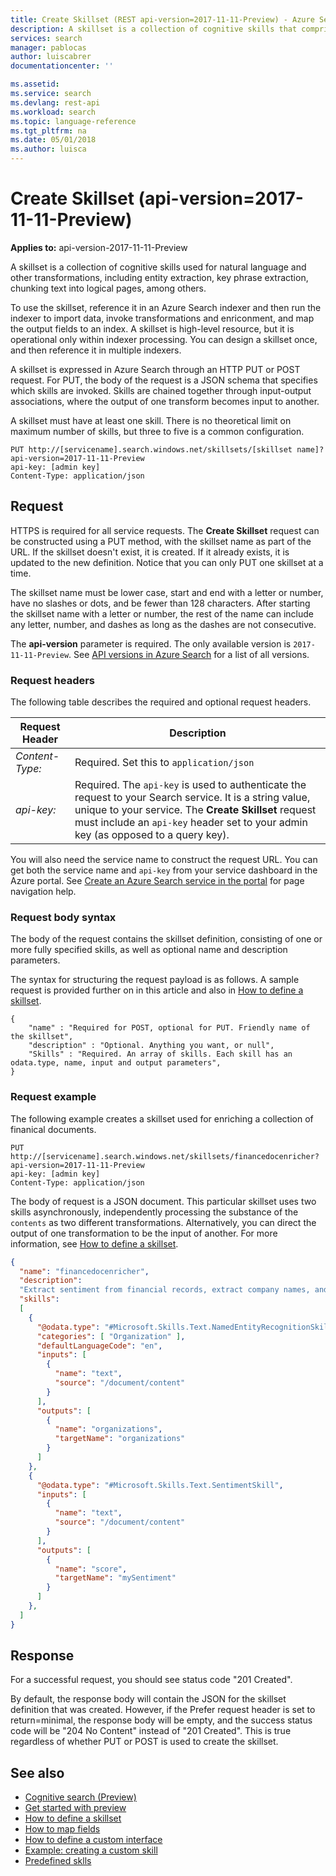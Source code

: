 ```yaml
---
title: Create Skillset (REST api-version=2017-11-11-Preview) - Azure Search | Microsoft Docs
description: A skillset is a collection of cognitive skills that comprise an augmentation pipline.
services: search
manager: pablocas
author: luiscabrer
documentationcenter: ''

ms.assetid: 
ms.service: search
ms.devlang: rest-api
ms.workload: search
ms.topic: language-reference
ms.tgt_pltfrm: na
ms.date: 05/01/2018
ms.author: luisca
---
```

# Create Skillset (api-version=2017-11-11-Preview)

**Applies to:** api-version-2017-11-11-Preview

A skillset is a collection of cognitive skills used for natural language and other transformations, including entity extraction, key phrase extraction, chunking text into logical pages, among others.

To use the skillset, reference it in an Azure Search indexer and then run the indexer to import data, invoke transformations and enriconment, and map the output fields to an index. A skillset is high-level resource, but it is operational only within indexer processing. You can design a skillset once, and then reference it in multiple indexers. 

A skillset is expressed in Azure Search through an HTTP PUT or POST request. For PUT, the body of the request is a JSON schema that specifies which skills are invoked. Skills are chained together through input-output associations, where the output of one transform becomes input to another.

A skillset must have at least one skill. There is no theoretical limit on maximum number of skills, but three to five is a common configuration.  

```  
PUT http://[servicename].search.windows.net/skillsets/[skillset name]?api-version=2017-11-11-Preview
api-key: [admin key]
Content-Type: application/json
```  

## Request  
 HTTPS is required for all service requests. The **Create Skillset** request can be constructed using a PUT method, with the skillset name as part of the URL. If the skillset doesn't exist, it is created. If it already exists, it is updated to the new definition. Notice that you can only PUT one skillset at a time.  

 The skillset name must be lower case, start and end with a letter or number, have no slashes or dots, and be fewer than 128 characters. After starting the skillset name with a letter or number, the rest of the name can include any letter, number, and dashes as long as the dashes are not consecutive.  

 The **api-version** parameter is required. The only available version is `2017-11-11-Preview`. See [API versions in Azure Search](https://go.microsoft.com/fwlink/?linkid=834796) for a list of all versions. 


### Request headers  

 The following table describes the required and optional request headers.  

|Request Header|Description|  
|--------------------|-----------------|  
|*Content-Type:*|Required. Set this to `application/json`|  
|*api-key:*|Required. The `api-key` is used to authenticate the request to your Search service. It is a string value, unique to your service. The **Create Skillset** request must include an `api-key` header set to your admin key (as opposed to a query key).|  

 You will also need the service name to construct the request URL. You can get both the service name and `api-key` from your service dashboard in the Azure portal. See [Create an Azure Search service in the portal](https://azure.microsoft.com/documentation/articles/search-create-service-portal/) for page navigation help.  

### Request body syntax  

 The body of the request contains the skillset definition, consisting of one or more fully specified skills, as well as optional name and description parameters.  

 The syntax for structuring the request payload is as follows. A sample request is provided further on in this article and also in [How to define a skillset](cognitive-search-defining-skillset.md).  

```
{   
    "name" : "Required for POST, optional for PUT. Friendly name of the skillset",  
    "description" : "Optional. Anything you want, or null",  
    "Skills" : "Required. An array of skills. Each skill has an odata.type, name, input and output parameters",  
}  
```

### Request example
 The following example creates a skillset used for enriching a collection of finanical documents.

```http
PUT http://[servicename].search.windows.net/skillsets/financedocenricher?api-version=2017-11-11-Preview
api-key: [admin key]
Content-Type: application/json
```

The body of request is a JSON document. This particular skillset uses two skills asynchronously, independently processing the substance of the `contents` as two different transformations. Alternatively, you can direct the output of one transformation to be the input of another. For more information, see [How to define a skillset](cognitive-search-defining-skillset.md).

```json
{
  "name": "financedocenricher",
  "description": 
  "Extract sentiment from financial records, extract company names, and then find additional information about each company mentioned.",
  "skills":
  [
    {
      "@odata.type": "#Microsoft.Skills.Text.NamedEntityRecognitionSkill",
      "categories": [ "Organization" ],
      "defaultLanguageCode": "en",
      "inputs": [
        {
          "name": "text",
          "source": "/document/content"
        }
      ],
      "outputs": [
        {
          "name": "organizations",
          "targetName": "organizations"
        }
      ]
    },
    {
      "@odata.type": "#Microsoft.Skills.Text.SentimentSkill",
      "inputs": [
        {
          "name": "text",
          "source": "/document/content"
        }
      ],
      "outputs": [
        {
          "name": "score",
          "targetName": "mySentiment"
        }
      ]
    },
  ]
}
```

## Response  

 For a successful request, you should see status code "201 Created".  

 By default, the response body will contain the JSON for the skillset definition that was created. However, if the Prefer request header is set to return=minimal, the response body will be empty, and the success status code will be "204 No Content" instead of "201 Created". This is true regardless of whether PUT or POST is used to create the skillset.   

## See also

+ [Cognitive search (Preview)](cognitive-search-concept-intro.md)
+ [Get started with preview](cognitive-search-get-start-preview.md)
+ [How to define a skillset](cognitive-search-defining-skillset.md)
+ [How to map fields](cognitive-search-output-field-mapping.md)
+ [How to define a custom interface](cognitive-search-custom-skill-interface.md)
+ [Example: creating a custom skill](cognitive-search-create-custom-skill-example.md)
+ [Predefined sklls](cognitive-search-predefined-skills.md)